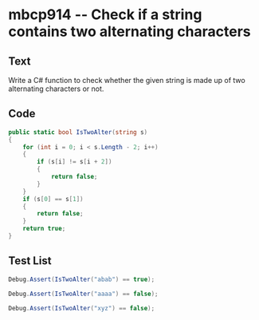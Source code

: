 # mbcp914 -- Check if a string contains two alternating characters

## Text

Write a C# function to check whether the given string is made up of two alternating characters or not.

## Code

```csharp
public static bool IsTwoAlter(string s)  
{  
    for (int i = 0; i < s.Length - 2; i++)  
    {  
        if (s[i] != s[i + 2])  
        {  
            return false;  
        }  
    }  
    if (s[0] == s[1])  
    {  
        return false;  
    }  
    return true;  
}
```

## Test List

```csharp
Debug.Assert(IsTwoAlter("abab") == true);
```

```csharp
Debug.Assert(IsTwoAlter("aaaa") == false);
```

```csharp
Debug.Assert(IsTwoAlter("xyz") == false);
```
